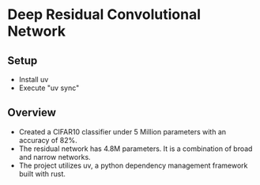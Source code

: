 # Deep Residual Convolutional Network

## Setup

- Install uv
- Execute "uv sync"

## Overview

- Created a CIFAR10 classifier under 5 Million parameters with an accuracy of 82%.
- The residual network has 4.8M parameters. It is a combination of broad and narrow networks.
- The project utilizes uv, a python dependency management framework built with rust.
